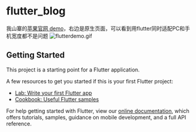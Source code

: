 # flutter_blog
我山寨的[苹果官网 demo](https://panway.github.io/flutter_blog)，右边是原生页面，可以看到用flutter同时适配PC和手机宽度都不是问题
![flutterdemo.gif](https://upload-images.jianshu.io/upload_images/530140-5bdf95690f87552f.gif?imageMogr2/auto-orient/strip)

## Getting Started

This project is a starting point for a Flutter application.

A few resources to get you started if this is your first Flutter project:

- [Lab: Write your first Flutter app](https://flutter.dev/docs/get-started/codelab)
- [Cookbook: Useful Flutter samples](https://flutter.dev/docs/cookbook)

For help getting started with Flutter, view our
[online documentation](https://flutter.dev/docs), which offers tutorials,
samples, guidance on mobile development, and a full API reference.
